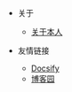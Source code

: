 <!-- _navbar.md -->

* 关于  
    * [关于本人](/about/About.md)

* 友情链接
    * [Docsify](https://docsify.js.org/#/)
    * [博客园](https://www.cnblogs.com/)